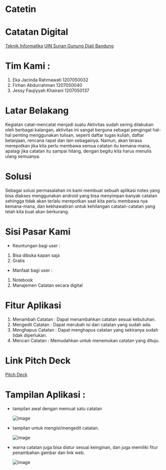 # Catetin
# Catatan Digital
[Teknik Informatika](http://if.uinsgd.ac.id/) [UIN Sunan Gunung Djati Bandung](https://uinsgd.ac.id/)
# Tim Kami :
1. Eka Jacinda Rahmawati        1207050032
2. Firhan Abdurrahman           1207050040
3. Jessy Faujiyyah Khairani     1207050137

# Latar Belakang
Kegiatan catat-mencatat menjadi suatu Aktivitas sudah sering dilakukan oleh berbagai kalangan, aktivitas ini sangat berguna sebagai pengingat hal-hal penting menggunakan tulisan, seperti daftar tugas kuliah, daftar belanjaan, rencana rapat dan lain sebagainya. Namun, akan terasa merepotkan jika kita perlu membawa semua catatan itu kemana-mana, apalagi jika catatan itu sampai hilang, dengan begitu kita harus menulis ulang semuanya.

# Solusi
Sebagai solusi permasalahan ini kami membuat sebuah aplikasi notes yang bisa diakses menggunakan android yang bisa menyimpan banyak catatan sehingga tidak akan terlalu merepotkan saat kita perlu membawa nya kemana-mana, dan kekhawatiran untuk kehilangan catatan-catatan yang telah kita buat akan berkurang.

# Sisi Pasar Kami
* Keuntungan bagi user :
1. Bisa dibuka kapan saja
2. Gratis 
* Manfaat bagi user :
1. Notebook
2. Manajemen Catatan secara digital

# Fitur Aplikasi 
1. Menambah Catatan : Dapat menambahkan catatan sesuai kebutuhan.
2. Mengedit Catatan : Dapat merubah isi dari catatan yang sudah ada.
3. Menghapus Catatan : Dapat menghapus catatan yang sekiranya sudah tidak diperlukan.
4. Mencari Catatan : Memudahkan untuk menemukan catatan yang dituju.

# Link Pitch Deck 
[Pitch Deck](https://docs.google.com/presentation/d/1xsNxKwRVl9zNbbddaPd92Kai4BlISQ0c/edit?usp=sharing&ouid=107036395810341537604&rtpof=true&sd=true) 

# Tampilan Aplikasi :
- tampilan awal dengan memuat satu catatan
  
  ![image](https://user-images.githubusercontent.com/96488216/210119231-08143908-b28e-44f7-8a6c-78ea1fbdca17.png)
- tampilan untuk mengisi/mengedit catatan.
  
  ![image](https://user-images.githubusercontent.com/96488216/210119249-964b397f-775c-4a7a-aed9-796a89b1a7d2.png)
- warna catatan juga bisa diatur sesuai keinginan, dan juga memiliki fitur penambahan gambar dan link web.
  
  ![image](https://user-images.githubusercontent.com/96488216/210119267-31475857-bb02-42c7-b051-357a09150bea.png)


